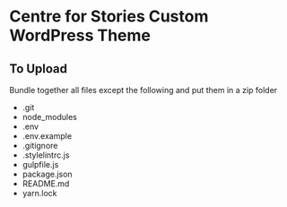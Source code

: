 # Centre for Stories Custom WordPress Theme

## To Upload
Bundle together all files except the following and put them in a zip folder
- .git
- node_modules
- .env
- .env.example
- .gitignore
- .stylelintrc.js
- gulpfile.js
- package.json
- README.md
- yarn.lock
